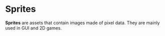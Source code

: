 # Sprites

**Sprites** are assets that contain images made of pixel data. They are mainly used in GUI and 2D games.

